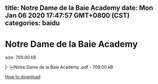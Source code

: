 
title: Notre  Dame de la Baie Academy
date: Mon Jan 06 2020 17:47:57 GMT+0800 (CST)    
categories: baidu
---

# Notre  Dame de la Baie Academy
size: 709.00 kB
 
 
|- ￼Notre Dame de la Baie Academy .pdf - 709.00 kB

[How to download](https://bpcam.bemobtrk.com/go/2ceec3aa-1ca2-46d6-b9ff-aaa5c184517c?jno=5238)